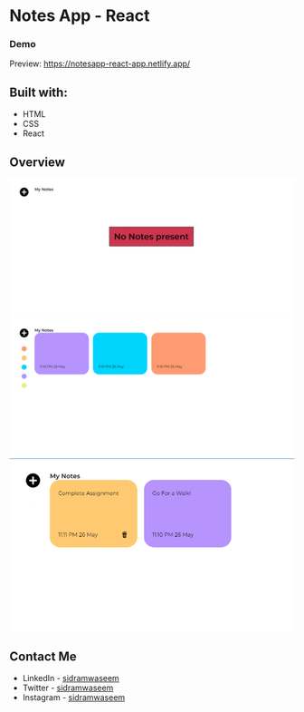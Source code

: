 # Notes App - React

### Demo
Preview: https://notesapp-react-app.netlify.app/

## Built with:
- HTML
- CSS
- React

## Overview

![screenshot](https://github.com/sidramwaseem/Notes-App-/blob/main/preview/screenshot1.png?raw=true)
![screenshot](https://github.com/sidramwaseem/Notes-App-/blob/main/preview/screenshot2.png?raw=true)
![screenshot](https://github.com/sidramwaseem/Notes-App-/blob/main/preview/screenshot3.png?raw=true)

## Contact Me
- LinkedIn - [sidramwaseem](https://www.linkedin.com/in/sidramwaseem/)
- Twitter - [sidramwaseem](https://www.twitter.com/sidramwaseem)
- Instagram - [sidramwaseem](https://www.instagram.com/sidramwaseem)
